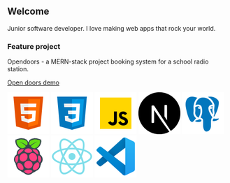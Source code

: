 ## Welcome

Junior software developer. I love making web apps that rock your world.

### Feature project

Opendoors - a MERN-stack project booking system for a school radio station.

[Open doors demo](https://opendoors.stevewilliams.dev "Title text")

![HTML5](assets/html5.png)
![CSS3](assets/css3.png)
![JavaScript](assets/javascript.png)
![NextJS](assets/nextjs.png)
![PostgreSQL](assets/postgresql.png)
![Raspberry Pi](assets/raspberrypi.png)
![ReactNative](assets/reactivenative.png)
![VisualStudioCode](assets/visualstudiocode.png)
